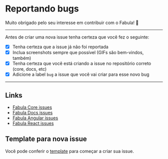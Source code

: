 # Reportando bugs

Muito obrigado pelo seu interesse em contribuir com o Fabula! 💙

---

Antes de criar uma nova issue tenha certeza que você fez o seguinte:

- [X] Tenha certeza que a issue já não foi reportada
- [X] Inclua screenshots sempre que possível (GIFs são bem-vindos, também)
- [X] Tenha certeza que você está criando a issue no repositório correto (core, docs, etc)
- [X] Adicione a label `bug` a issue que você vai criar para esse novo bug

---

## Links

- [Fabula Core issues](https://github.com/fabula-ui/core/issues)
- [Fabula Docs issues](https://github.com/fabula-ui/docs/issues)
- [Fabula Angular issues](https://github.com/fabula-ui/angular/issues)
- [Fabula React issues](https://github.com/fabula-ui/react/issues)

## Template para nova issue

Você pode conferir o [template](https://github.com/fabula-ui/core/blob/master/.github/docs/en/NEW-ISSUE-TEMPLATE.md) para começar a criar sua issue.
